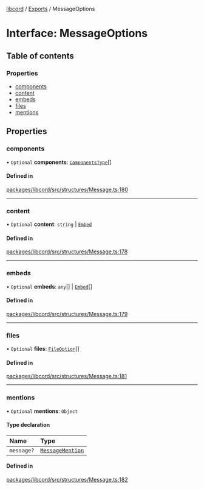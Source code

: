 [libcord](../README.md) / [Exports](../modules.md) / MessageOptions

# Interface: MessageOptions

## Table of contents

### Properties

- [components](MessageOptions.md#components)
- [content](MessageOptions.md#content)
- [embeds](MessageOptions.md#embeds)
- [files](MessageOptions.md#files)
- [mentions](MessageOptions.md#mentions)

## Properties

### components

• `Optional` **components**: [`ComponentsType`](../modules.md#componentstype)[]

#### Defined in

[packages/libcord/src/structures/Message.ts:180](https://github.com/Libcord/libcord/blob/f9964b8/packages/libcord/src/structures/Message.ts#L180)

___

### content

• `Optional` **content**: `string` \| [`Embed`](../classes/Embed.md)

#### Defined in

[packages/libcord/src/structures/Message.ts:178](https://github.com/Libcord/libcord/blob/f9964b8/packages/libcord/src/structures/Message.ts#L178)

___

### embeds

• `Optional` **embeds**: `any`[] \| [`Embed`](../classes/Embed.md)[]

#### Defined in

[packages/libcord/src/structures/Message.ts:179](https://github.com/Libcord/libcord/blob/f9964b8/packages/libcord/src/structures/Message.ts#L179)

___

### files

• `Optional` **files**: [`FileOption`](FileOption.md)[]

#### Defined in

[packages/libcord/src/structures/Message.ts:181](https://github.com/Libcord/libcord/blob/f9964b8/packages/libcord/src/structures/Message.ts#L181)

___

### mentions

• `Optional` **mentions**: `Object`

#### Type declaration

| Name | Type |
| :------ | :------ |
| `message?` | [`MessageMention`](MessageMention.md) |

#### Defined in

[packages/libcord/src/structures/Message.ts:182](https://github.com/Libcord/libcord/blob/f9964b8/packages/libcord/src/structures/Message.ts#L182)
